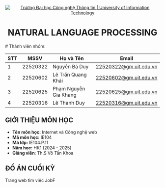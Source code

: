 <!-- Banner -->
<p align="center">
  <a href="https://www.uit.edu.vn/" title="Trường Đại học Công nghệ Thông tin" style="border: none;">
    <img src="https://i.imgur.com/WmMnSRt.png" alt="Trường Đại học Công nghệ Thông tin | University of Information Technology">
  </a>
</p>

<!-- Title -->
<h1 align="center"><b>NATURAL LANGUAGE PROCESSING</b></h1>
<!-- Main -->
# Thành viên nhóm:

| STT           | MSSV          | Họ và Tên            | Email                   |
| ------------- | ------------- | -------------------- | ----------------------- |
| 1             | 22520322      | Nguyễn Bá Duy        | 22520322@gm.uit.edu.vn  |
| 2             | 22520602      | Lê Trần Quang Khải   | 22520602@gm.uit.edu.vn  |
| 3             | 22520625      | Phạm Nguyễn Gia Khang| 22520625@gm.uit.edu.vn  |
| 4             | 22520316      | Lê Thanh Duy         | 22520316@gm.uit.edu.vn  |

## GIỚI THIỆU MÔN HỌC
* **Tên môn học:** Internet và Công nghệ web
* **Mã môn học:** IE104
* **Mã lớp:** IE104.P.11
* **Năm học:** HK1 (2024 - 2025)
* **Giảng viên**: Th.S Võ Tấn Khoa

## ĐỒ ÁN CUỐI KỲ
Trang web tìm việc JobF
